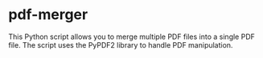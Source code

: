 # pdf-merger


This Python script allows you to merge multiple PDF files into a single PDF file. The script uses the PyPDF2 library to handle PDF manipulation.

